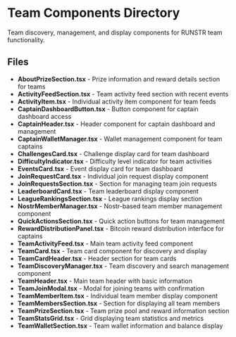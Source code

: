 # Team Components Directory

Team discovery, management, and display components for RUNSTR team functionality.

## Files

- **AboutPrizeSection.tsx** - Prize information and reward details section for teams
- **ActivityFeedSection.tsx** - Team activity feed section with recent events
- **ActivityItem.tsx** - Individual activity item component for team feeds
- **CaptainDashboardButton.tsx** - Button component for captain dashboard access
- **CaptainHeader.tsx** - Header component for captain dashboard and management
- **CaptainWalletManager.tsx** - Wallet management component for team captains
- **ChallengesCard.tsx** - Challenge display card for team dashboard
- **DifficultyIndicator.tsx** - Difficulty level indicator for team activities
- **EventsCard.tsx** - Event display card for team dashboard
- **JoinRequestCard.tsx** - Individual join request display component
- **JoinRequestsSection.tsx** - Section for managing team join requests
- **LeaderboardCard.tsx** - Team leaderboard display component
- **LeagueRankingsSection.tsx** - League rankings display section
- **NostrMemberManager.tsx** - Nostr-based team member management component
- **QuickActionsSection.tsx** - Quick action buttons for team management
- **RewardDistributionPanel.tsx** - Bitcoin reward distribution interface for captains
- **TeamActivityFeed.tsx** - Main team activity feed component
- **TeamCard.tsx** - Team card component for discovery and display
- **TeamCardHeader.tsx** - Header section for team cards
- **TeamDiscoveryManager.tsx** - Team discovery and search management component
- **TeamHeader.tsx** - Main team header with basic information
- **TeamJoinModal.tsx** - Modal for joining teams with confirmation
- **TeamMemberItem.tsx** - Individual team member display component
- **TeamMembersSection.tsx** - Section for displaying all team members
- **TeamPrizeSection.tsx** - Team prize pool and reward information section
- **TeamStatsGrid.tsx** - Grid displaying team statistics and metrics
- **TeamWalletSection.tsx** - Team wallet information and balance display